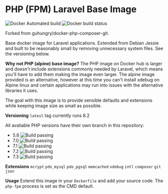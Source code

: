 # PHP (FPM) Laravel Base Image

![Docker Automated build](https://img.shields.io/docker/automated/joostvanveen/docker-php-composer-git.svg)
![Docker build status](https://img.shields.io/docker/build/joostvanveen/docker-php-composer-git.svg)

Forked from guhungry/docker-php-composer-git. 

Base docker image for Laravel applications. Extended from Debian Jessie and built to be
reasonably small by removing unnecessary system files. See the versioning below.

**Why not PHP (alpine) base image?**
The PHP image on Docker hub is larger and doesn't include extensions commonly needed by Laravel, which means you'll have to add them making the image even larger. The alpine image provided is an alternative, however at this time you can't install xdebug on Alpine linux and certain applications may run into issues with the alternative libraries it uses.

The goal with this image is to provide sensible defaults and extensions while keeping image size as small as possible.

**Versioning**
`latest` tag currently runs 8.2

All avaliable PHP versions have their own branch in this repository:
- 5.6 ![Build passing](https://img.shields.io/badge/build-passing-green.svg)
- 7.0 ![Build passing](https://img.shields.io/badge/build-passing-green.svg)
- 7.1 ![Build passing](https://img.shields.io/badge/build-passing-green.svg)
- 7.2 ![Build passing](https://img.shields.io/badge/build-passing-green.svg)
- 7.3 ![Build passing](https://img.shields.io/badge/build-passing-green.svg)

**Extensions**
`mcrypt` `pdo_mysql` `pdo_pgsql` `memcached` `xdebug` `intl` `composer` `git` `json`

**Usage**
Extend this image in your `Dockerfile` and add your source code. The `php-fpm` process is set as the CMD default.
